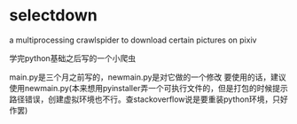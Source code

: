 # selectdown
a multiprocessing crawlspider to download certain pictures on pixiv

学完python基础之后写的一个小爬虫

main.py是三个月之前写的，newmain.py是对它做的一个修改
要使用的话，建议使用newmain.py(本来想用pyinstaller弄一个可执行文件的，但是打包的时候提示路径错误，创建虚拟环境也不行。查stackoverflow说是要重装python环境，只好作罢)
